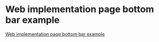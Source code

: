 # Web implementation page bottom bar example
[Web implementation page bottom bar example](https://aiwithcloud.com/2022/09/19/web_implementation_page_bottom_bar_example/)
